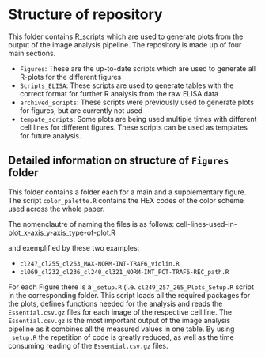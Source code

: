 # Structure of repository

This folder contains R_scripts which are used to generate plots from the output of the image analysis pipeline. 
The repository is made up of four main sections. 

- ```Figures```: These are the up-to-date scripts which are used to generate all R-plots for the different figures
- ```Scripts_ELISA```: These scripts are used to generate tables with the correct format for further R analysis from the raw ELISA data
- ```archived_scripts```: These scripts were previously used to generate plots for figures, but are currently not used
- ```tempate_scripts```: Some plots are being used multiple times with different cell lines for different figures. These scripts can be used as templates for future analysis.

## Detailed information on structure of ```Figures``` folder

This folder contains a folder each for a main and a supplementary figure. The script ```color_palette.R``` contains the HEX codes of the color scheme used across the whole paper.

The nomenclautre of naming the files is as follows: 
cell-lines-used-in-plot_x-axis_y-axis_type-of-plot.R

and exemplified by these two examples:
- ```cl247_cl255_cl263_MAX-NORM-INT-TRAF6_violin.R```
- ```cl069_cl232_cl236_cl240_cl321_NORM-INT_PCT-TRAF6-REC_path.R```

For each Figure there is a ```_setup.R``` (i.e. ```cl249_257_265_Plots_Setup.R``` script in the corresponding folder. This script loads all the required packages for the plots, defines functions needed for the analysis and reads the ```Essential.csv.gz``` files for each image of the respective cell line. The ```Essential.csv.gz``` is the most important output of the image analysis pipeline as it combines all the measured values in one table.
By using ```_setup.R``` the repetition of code is greatly reduced, as well as the time consuming reading of the ```Essential.csv.gz``` files.
